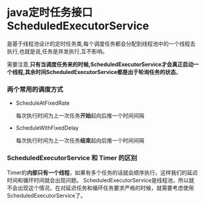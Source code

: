 # java定时任务接口ScheduledExecutorService

是基于线程池设计的定时任务类,每个调度任务都会分配到线程池中的一个线程去执行,也就是说,任务是并发执行,互不影响。

需要注意,**只有当调度任务来的时候,ScheduledExecutorService才会真正启动一个线程,其余时间ScheduledExecutorService都是出于轮询任务的状态**。

### 两个常用的调度方式

* ScheduleAtFixedRate 

	每次执行时间为上一次任务**开始**起向后推一个时间间隔

* ScheduleWithFixedDelay

	每次执行时间为上一次任务**结束**起向后推一个时间间隔


### ScheduledExecutorService 和 Timer 的区别

Timer的**内部只有一个线程**，如果有多个任务的话就会顺序执行，这样我们的延迟时间和循环时间就会出现问题。
ScheduledExecutorService是线程池，所以就不会出现这个情况，在对延迟任务和循环任务要求严格的时候，就需要考虑使用ScheduledExecutorService了。